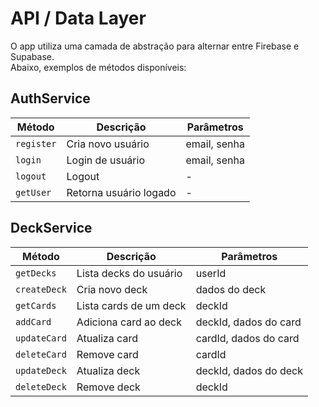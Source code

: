 # API / Data Layer

O app utiliza uma camada de abstração para alternar entre Firebase e Supabase.  
Abaixo, exemplos de métodos disponíveis:

## AuthService

| Método         | Descrição                | Parâmetros           |
| -------------- | ------------------------ | -------------------- |
| `register`     | Cria novo usuário        | email, senha         |
| `login`        | Login de usuário         | email, senha         |
| `logout`       | Logout                   | -                    |
| `getUser`      | Retorna usuário logado   | -                    |

## DeckService

| Método         | Descrição                | Parâmetros           |
| -------------- | ------------------------ | -------------------- |
| `getDecks`     | Lista decks do usuário   | userId               |
| `createDeck`   | Cria novo deck           | dados do deck        |
| `getCards`     | Lista cards de um deck   | deckId               |
| `addCard`      | Adiciona card ao deck    | deckId, dados do card|
| `updateCard`   | Atualiza card            | cardId, dados do card|
| `deleteCard`   | Remove card              | cardId               |
| `updateDeck`   | Atualiza deck            | deckId, dados do deck|
| `deleteDeck`   | Remove deck              | deckId               |

